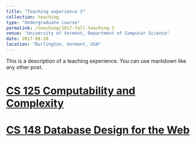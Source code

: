 ```yaml
---
title: "Teaching experience 3"
collection: teaching
type: "Undergraduate course"
permalink: /teaching/2017-fall-teaching-3
venue: "University of Vermont, Department of Computer Science"
date: 2017-08-28
location: "Burlington, Vermont, USA"
---
```


This is a description of a teaching experience. You can use markdown like any other post.

[CS 125 Computability and Complexity](https://www.uvm.edu/~ylin19/cs125/1702/ "2017 Fall CS 125")
======

[CS 148 Database Design for the Web](https://www.uvm.edu/~ylin19/cs148/)
======

